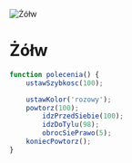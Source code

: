 ![Żółw](/assets/turtle.png)

# Żółw

```javascript
function polecenia() {
    ustawSzybkosc(100);

    ustawKolor('rozowy');
    powtorz(100);
        idzPrzedSiebie(100);
        idzDoTylu(98);
        obrocSiePrawo(5);
    koniecPowtorz();
}
```
